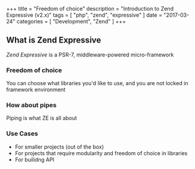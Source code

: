 +++
title = "Freedom of choice"
description = "Introduction to Zend Expressive (v2.x)"
tags = [ "php", "zend", "expressive" ]
date = "2017-03-24"
categories = [
    "Development",
    "Zend"
]
+++

## What is Zend Expressive

*Zend Expressive* is a PSR-7, middleware-powered micro-framework

### Freedom of choice

You can choose what libraries you'd like to use, and you are not locked in framework environment

### How about pipes

Piping is what ZE is all about

### Use Cases

* For smaller projects (out of the box)
* For projects that require modularity and freedom of choice in libraries
* For builidng API
